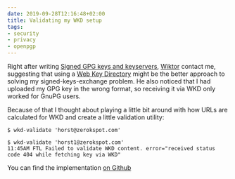 ```yaml
---
date: 2019-09-28T12:16:48+02:00
title: Validating my WKD setup
tags:
- security
- privacy
- openpgp
---
```


Right after writing [Signed GPG keys and keyservers][sk], [Wiktor][]
contact me, suggesting that using a [Web Key Directory][wkd] might be
the better approach to solving my signed-keys-exchange problem. He
also noticed that I had uploaded my GPG key in the wrong format, so
receiving it via WKD only worked for GnuPG users.

Because of that I thought about playing a little bit around with how
URLs are calculated for WKD and create a little validation utility:

```
$ wkd-validate 'horst@zerokspot.com'

$ wkd-validate 'horst1@zerokspot.com'
11:45AM FTL Failed to validate WKD content. error="received status code 404 while fetching key via WKD"
```

You can find the implementation [on Github][gh]


[sk]: https://zerokspot.com/weblog/2019/09/12/signed-gpg-keys/
[wkd]: https://zerokspot.com/weblog/2019/03/31/web-key-directory/
[Wiktor]: https://metacode.biz/@wiktor
[gh]: https://github.com/zerok/wkdtools
